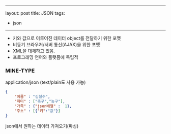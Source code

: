  ---
layout:  post
title: JSON
tags:
- json
---

- 키와 값으로 이루어진 데이터 object를 전달하기 위한 포맷
- 비동기 브라우저/서버 통신(AJAX)을 위한 포맷
- XML을 대체하고 있음.
- 프로그래밍 언어와 플랫폼에 독립적

### MINE-TYPE
application/json (text/plain도 사용 가능)

```json
{
    "이름" : "김철수",
    "취미" : ["축구","농구"],
    "가족" : {"json배열" :  1},
    "주소" : [{"키":"값"}]
}
```

json에서 원하는 데이터 가져오기(파싱)
